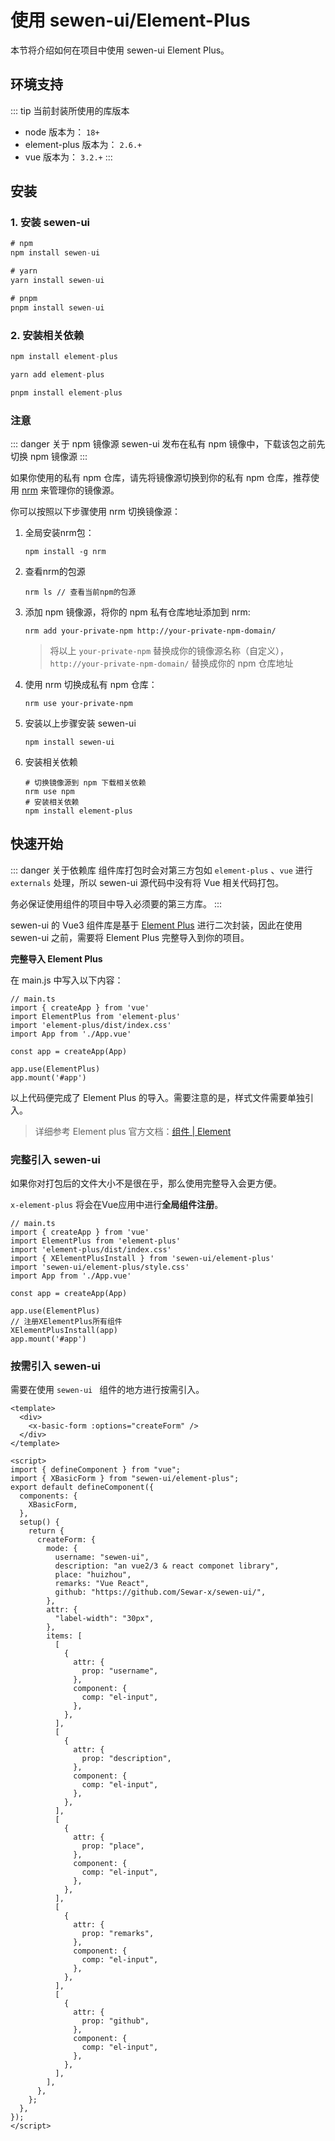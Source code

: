 # 使用 sewen-ui/Element-Plus

本节将介绍如何在项目中使用 sewen-ui Element Plus。

## 环境支持
::: tip 当前封装所使用的库版本
- node 版本为： `18+`
- element-plus 版本为： `2.6.+`
- vue 版本为： `3.2.+`
:::

## 安装

### 1. 安装 sewen-ui

```js [NPM]
# npm
npm install sewen-ui
```

```js [Yarn]
# yarn
yarn install sewen-ui
```

```js [PNPM]
# pnpm
pnpm install sewen-ui
```

### 2. 安装相关依赖

```js [NPM]
npm install element-plus
```

```js [Yarn]
yarn add element-plus
```

```js [PNPM]
pnpm install element-plus
```

### 注意

::: danger 关于 npm 镜像源
sewen-ui 发布在私有 npm 镜像中，下载该包之前先切换 npm 镜像源
:::

如果你使用的私有 npm 仓库，请先将镜像源切换到你的私有 npm 仓库，推荐使用 [nrm](https://www.npmjs.com/package/nrm)  来管理你的镜像源。

你可以按照以下步骤使用 nrm 切换镜像源：

1. 全局安装nrm包：

   ```shell
   npm install -g nrm
   ```

2. 查看nrm的包源

   ```shell
   nrm ls // 查看当前npm的包源
   ```

3. 添加 npm 镜像源，将你的 npm 私有仓库地址添加到 nrm:

   ```shell
   nrm add your-private-npm http://your-private-npm-domain/
   ```

   > 将以上 `your-private-npm` 替换成你的镜像源名称（自定义），`http://your-private-npm-domain/` 替换成你的 npm 仓库地址

4. 使用 nrm 切换成私有 npm 仓库：

   ```shell
   nrm use your-private-npm
   ```

5. 安装以上步骤安装 sewen-ui

   ```shell
   npm install sewen-ui
   ```

6. 安装相关依赖

   ```shell
   # 切换镜像源到 npm 下载相关依赖
   nrm use npm
   # 安装相关依赖
   npm install element-plus
   ```

   

## 快速开始

::: danger 关于依赖库
组件库打包时会对第三方包如 `element-plus` 、`vue` 进行 `externals` 处理，所以 sewen-ui 源代码中没有将 Vue 相关代码打包。

务必保证使用组件的项目中导入必须要的第三方库。
:::



sewen-ui 的 Vue3 组件库是基于 [Element Plus](https://element-plus.org/zh-CN/guide/quickstart.html) 进行二次封装，因此在使用 sewen-ui 之前，需要将 Element Plus 完整导入到你的项目。

**完整导入 Element Plus**

在 main.js 中写入以下内容：

```javascript{3-4,9}
// main.ts
import { createApp } from 'vue'
import ElementPlus from 'element-plus'
import 'element-plus/dist/index.css'
import App from './App.vue'

const app = createApp(App)

app.use(ElementPlus)
app.mount('#app')
```

以上代码便完成了 Element Plus 的导入。需要注意的是，样式文件需要单独引入。

> 详细参考 Element plus 官方文档：[组件 | Element](https://element.eleme.cn/#/zh-CN/component/quickstart)



### 完整引入 sewen-ui

如果你对打包后的文件大小不是很在乎，那么使用完整导入会更方便。

`x-element-plus` 将会在Vue应用中进行**全局组件注册**。

```ts{5-6,11-13}
// main.ts
import { createApp } from 'vue'
import ElementPlus from 'element-plus'
import 'element-plus/dist/index.css'
import { XElementPlusInstall } from 'sewen-ui/element-plus'
import 'sewen-ui/element-plus/style.css'
import App from './App.vue'

const app = createApp(App)

app.use(ElementPlus)
// 注册XElementPlus所有组件
XElementPlusInstall(app)
app.mount('#app')
```



### 按需引入  sewen-ui

需要在使用 `sewen-ui ` 组件的地方进行按需引入。

```vue{3,9,12}
<template>
  <div>
    <x-basic-form :options="createForm" />
  </div>
</template>

<script>
import { defineComponent } from "vue";
import { XBasicForm } from "sewen-ui/element-plus";
export default defineComponent({
  components: {
    XBasicForm,
  },
  setup() {
    return {
      createForm: {
        mode: {
          username: "sewen-ui",
          description: "an vue2/3 & react componet library",
          place: "huizhou",
          remarks: "Vue React",
          github: "https://github.com/Sewar-x/sewen-ui/",
        },
        attr: {
          "label-width": "30px",
        },
        items: [
          [
            {
              attr: {
                prop: "username",
              },
              component: {
                comp: "el-input",
              },
            },
          ],
          [
            {
              attr: {
                prop: "description",
              },
              component: {
                comp: "el-input",
              },
            },
          ],
          [
            {
              attr: {
                prop: "place",
              },
              component: {
                comp: "el-input",
              },
            },
          ],
          [
            {
              attr: {
                prop: "remarks",
              },
              component: {
                comp: "el-input",
              },
            },
          ],
          [
            {
              attr: {
                prop: "github",
              },
              component: {
                comp: "el-input",
              },
            },
          ],
        ],
      },
    };
  },
});
</script>

```


